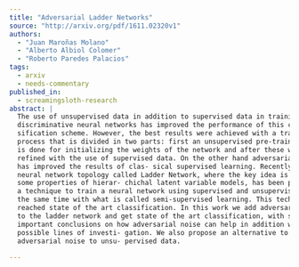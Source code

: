 ```yaml
---
title: "Adversarial Ladder Networks"
source: "http://arxiv.org/pdf/1611.02320v1"
authors:
  - "Juan Maroñas Molano"
  - "Alberto Albiol Colomer"
  - "Roberto Paredes Palacios"
tags:
  - arxiv
  - needs-commentary
published_in:
  - screamingsloth-research
abstract: |
  The use of unsupervised data in addition to supervised data in training
  discriminative neural networks has improved the performance of this clas-
  sification scheme. However, the best results were achieved with a training
  process that is divided in two parts: first an unsupervised pre-training step
  is done for initializing the weights of the network and after these weights are
  refined with the use of supervised data. On the other hand adversarial noise
  has improved the results of clas- sical supervised learning. Recently, a new
  neural network topology called Ladder Network, where the key idea is based in
  some properties of hierar- chichal latent variable models, has been proposed as
  a technique to train a neural network using supervised and unsupervised data at
  the same time with what is called semi-supervised learning. This technique has
  reached state of the art classification. In this work we add adversarial noise
  to the ladder network and get state of the art classification, with several
  important conclusions on how adversarial noise can help in addition with new
  possible lines of investi- gation. We also propose an alternative to add
  adversarial noise to unsu- pervised data.
  
---
```

